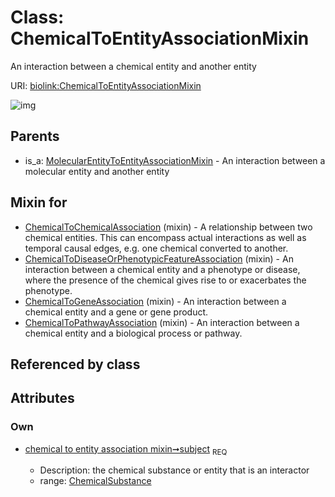 
# Class: ChemicalToEntityAssociationMixin


An interaction between a chemical entity and another entity

URI: [biolink:ChemicalToEntityAssociationMixin](https://w3id.org/biolink/vocab/ChemicalToEntityAssociationMixin)


![img](http://yuml.me/diagram/nofunky;dir:TB/class/[MolecularEntityToEntityAssociationMixin],[ChemicalSubstance]<subject%201..1-%20[ChemicalToEntityAssociationMixin],[ChemicalToPathwayAssociation]uses%20-.->[ChemicalToEntityAssociationMixin],[ChemicalToGeneAssociation]uses%20-.->[ChemicalToEntityAssociationMixin],[ChemicalToDiseaseOrPhenotypicFeatureAssociation]uses%20-.->[ChemicalToEntityAssociationMixin],[ChemicalToChemicalAssociation]uses%20-.->[ChemicalToEntityAssociationMixin],[MolecularEntityToEntityAssociationMixin]^-[ChemicalToEntityAssociationMixin],[ChemicalToPathwayAssociation],[ChemicalToGeneAssociation],[ChemicalToDiseaseOrPhenotypicFeatureAssociation],[ChemicalToChemicalAssociation],[ChemicalSubstance])

## Parents

 *  is_a: [MolecularEntityToEntityAssociationMixin](MolecularEntityToEntityAssociationMixin.md) - An interaction between a molecular entity and another entity

## Mixin for

 * [ChemicalToChemicalAssociation](ChemicalToChemicalAssociation.md) (mixin)  - A relationship between two chemical entities. This can encompass actual interactions as well as temporal causal edges, e.g. one chemical converted to another.
 * [ChemicalToDiseaseOrPhenotypicFeatureAssociation](ChemicalToDiseaseOrPhenotypicFeatureAssociation.md) (mixin)  - An interaction between a chemical entity and a phenotype or disease, where the presence of the chemical gives rise to or exacerbates the phenotype.
 * [ChemicalToGeneAssociation](ChemicalToGeneAssociation.md) (mixin)  - An interaction between a chemical entity and a gene or gene product.
 * [ChemicalToPathwayAssociation](ChemicalToPathwayAssociation.md) (mixin)  - An interaction between a chemical entity and a biological process or pathway.

## Referenced by class


## Attributes


### Own

 * [chemical to entity association mixin➞subject](chemical_to_entity_association_mixin_subject.md)  <sub>REQ</sub>

     * Description: the chemical substance or entity that is an interactor
     * range: [ChemicalSubstance](ChemicalSubstance.md)
